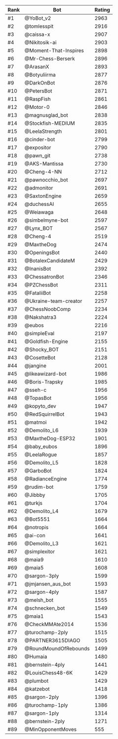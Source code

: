 Rank|Bot|Rating
---|---|---
#1|@YoBot_v2|2963
#2|@tomlesspit|2916
#3|@caissa-x|2907
#4|@Nikitosik-ai|2903
#5|@Moment-That-Inspires|2898
#6|@Mr-Chess-Berserk|2896
#7|@ArasanX|2893
#8|@Botyuliirma|2877
#9|@DarkOnBot|2876
#10|@PetersBot|2871
#11|@RaspFish|2861
#12|@Motor-0|2846
#13|@magnusglad_bot|2838
#14|@Stockfish-MEDIUM|2835
#15|@LeelaStrength|2801
#16|@cinder-bot|2799
#17|@expositor|2790
#18|@pawn_git|2738
#19|@AKS-Mantissa|2730
#20|@Cheng-4-NN|2712
#21|@pawnocchio_bot|2697
#22|@admonitor|2691
#23|@SaxtonEngine|2659
#24|@duchessAI|2655
#25|@Weiawaga|2648
#26|@simbelmyne-bot|2597
#27|@Lynx_BOT|2567
#28|@Cheng-4|2519
#29|@MaxtheDog|2474
#30|@OpeningsBot|2440
#31|@BotalexCandidateM|2429
#32|@InanisBot|2392
#33|@ChessatronBot|2346
#34|@PZChessBot|2311
#35|@FataliiBot|2258
#36|@Ukraine-team-creator|2257
#37|@ChessNoobComp|2234
#38|@Nakshatra3|2224
#39|@eubos|2216
#40|@simpleEval|2197
#41|@Goldfish-Engine|2155
#42|@Shocky_BOT|2151
#43|@CosetteBot|2128
#44|@jangine|2001
#45|@likeawizard-bot|1986
#46|@Boris-Trapsky|1985
#47|@sseh-c|1956
#48|@TopasBot|1956
#49|@kopyto_dev|1947
#50|@RedSquirrelBot|1943
#51|@matmoi|1942
#52|@Demolito_L6|1939
#53|@MaxtheDog-ESP32|1901
#54|@baby_eubos|1896
#55|@LeelaRogue|1857
#56|@Demolito_L5|1828
#57|@GarboBot|1824
#58|@RadianceEngine|1774
#59|@rudim-bot|1759
#60|@Jibbby|1705
#61|@turkjs|1704
#62|@Demolito_L4|1679
#63|@Bot5551|1664
#64|@notropis|1664
#65|@ai-con|1641
#66|@Demolito_L3|1621
#67|@simplexitor|1621
#68|@maia9|1610
#69|@maia5|1608
#70|@sargon-3ply|1599
#71|@jmjansen_aus_bot|1593
#72|@sargon-4ply|1587
#73|@melsh_bot|1555
#74|@schnecken_bot|1549
#75|@maia1|1543
#76|@CheckMMAte2014|1536
#77|@turochamp-2ply|1515
#78|@PARTNER3615DIAGO|1505
#79|@RoundMoundOfRebounds|1499
#80|@Humaia|1480
#81|@bernstein-4ply|1441
#82|@LouisChess48-6K|1429
#83|@plumbot|1429
#84|@katzebot|1418
#85|@sargon-2ply|1396
#86|@turochamp-1ply|1386
#87|@sargon-1ply|1314
#88|@bernstein-2ply|1271
#89|@MinOpponentMoves|555
